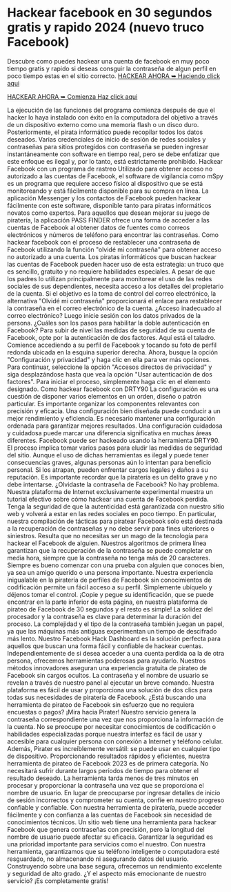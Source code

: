 # Hackear facebook en 30 segundos gratis y rapido 2024 (nuevo truco Facebook)
Descubre como puedes hackear una cuenta de facebook en muy poco tiempo gratis y rapido
si deseas consguir la contraseña de algun perfil en poco tiempo estas en el sitio correcto.
[HACKEAR AHORA ➥ Haciendo click aqui](https://t.co/mLDIMbafUj)

[HACKEAR AHORA ➥ Comienza Haz click aqui](https://t.co/mLDIMbafUj)

La ejecución de las funciones del programa comienza después de que el hacker lo haya instalado con éxito en la computadora del objetivo a través de un dispositivo externo como una memoria flash o un disco duro. Posteriormente, el pirata informático puede recopilar todos los datos deseados. 
Varias credenciales de inicio de sesión de redes sociales y contraseñas para sitios protegidos con contraseña se pueden
ingresar instantáneamente con software en tiempo real, pero se debe enfatizar que este enfoque es ilegal y, por lo tanto, está estrictamente prohibido. 
Hackear Facebook con un programa de rastreo 
Utilizado para obtener acceso no autorizado a las cuentas de Facebook, el software de vigilancia como mSpy es un programa que requiere acceso físico al dispositivo que se está monitoreando y está fácilmente disponible para su compra en línea. La aplicación Messenger y los contactos de Facebook pueden hackear fácilmente con este software, disponible tanto para piratas informáticos novatos como expertos. Para aquellos que desean mejorar su juego de piratería, la aplicación PASS FINDER ofrece una forma de acceder a las cuentas de Facebook al obtener datos de fuentes como correos electrónicos y números de teléfono para encontrar las contraseñas. 
Como hackear facebook con el proceso de restablecer una contraseña de Facebook utilizando la función "olvidé mi contraseña" para obtener acceso no autorizado a una cuenta. 
Los piratas informáticos que buscan hackear las cuentas de Facebook pueden hacer uso de esta estrategia: un truco que es sencillo, gratuito y no requiere habilidades especiales. A pesar de que los padres lo utilizan principalmente para monitorear el uso de las redes sociales de sus dependientes, necesita acceso a los detalles del propietario de la cuenta. Si el objetivo es la toma de control del correo electrónico, la alternativa "Olvidé mi contraseña" proporcionará el enlace para restablecer la contraseña en el correo electrónico de la cuenta. ¿Acceso inadecuado al correo electrónico? Luego inicie sesión con los datos privados de la persona.
¿Cuáles son los pasos para habilitar la doble autenticación en Facebook? 
Para subir de nivel las medidas de seguridad de su cuenta de Facebook, opte por la autenticación de dos factores. Aquí está el taladro. Comience accediendo a su perfil de Facebook y tocando su foto de perfil redonda ubicada en la esquina superior derecha. Ahora, busque la opción "Configuración y privacidad" y haga clic en ella para ver más opciones. Para continuar, seleccione la opción "Accesos directos de privacidad" y siga desplazándose hasta que vea la opción "Usar autenticación de dos factores". Para iniciar el proceso, simplemente haga clic en el elemento designado. 
Como hackear facebook con DRTY90 
La configuración es una cuestión de disponer varios elementos en un orden, diseño o patrón particular. Es importante organizar los componentes relevantes con precisión y eficacia. Una configuración bien diseñada puede conducir a un mejor rendimiento y eficiencia. Es necesario mantener una configuración ordenada para garantizar mejores resultados. Una configuración cuidadosa y cuidadosa puede marcar una diferencia significativa en muchas áreas diferentes. 
Facebook puede ser hackeado usando la herramienta DRTY90. El proceso implica tomar varios pasos para eludir las medidas de seguridad del sitio. Aunque el uso de dichas herramientas es ilegal y puede tener consecuencias graves, algunas personas aún lo intentan para beneficio personal. Si los atrapan, pueden enfrentar cargos legales y daños a su reputación. Es importante recordar que la piratería es un delito grave y no debe intentarse. 
¿Olvidaste la contraseña de Facebook? No hay problema. Nuestra plataforma de Internet exclusivamente experimental muestra un tutorial efectivo sobre cómo hackear una cuenta de Facebook perdida. Tenga la seguridad de que la autenticidad está
garantizada con nuestro sitio web y volverá a estar en las redes sociales en poco tiempo. 
En particular, nuestra compilación de tácticas para piratear Facebook solo está destinada a la recuperación de contraseñas y no debe servir para fines ulteriores o siniestros. 
Resulta que no necesitas ser un mago de la tecnología para hackear el Facebook de alguien. Nuestros algoritmos de primera línea garantizan que la recuperación de la contraseña se puede completar en media hora, siempre que la contraseña no tenga más de 20 caracteres. Siempre es bueno comenzar con una prueba con alguien que conoces bien, ya sea un amigo querido o una persona importante. 
Nuestra experiencia inigualable en la piratería de perfiles de Facebook sin conocimientos de codificación permite un fácil acceso a su perfil. Simplemente ubíquelo y déjenos tomar el control. ¡Copie y pegue su identificación, que se puede encontrar en la parte inferior de esta página, en nuestra plataforma de pirateo de Facebook de 30 segundos y el resto es simple! 
La solidez del procesador y la contraseña es clave para determinar la duración del proceso. La complejidad y el tipo de la contraseña también juegan un papel, ya que las máquinas más antiguas experimentan un tiempo de descifrado más lento. Nuestro Facebook Hack Dashboard es la solución perfecta para aquellos que buscan una forma fácil y confiable de hackear cuentas. Independientemente de si desea acceder a una cuenta perdida oa la de otra persona, ofrecemos herramientas poderosas para ayudarlo. Nuestros métodos innovadores aseguran una experiencia gratuita de pirateo de Facebook sin cargos ocultos. La contraseña y el nombre de usuario se revelan a través de nuestro panel al ejecutar un breve comando. Nuestra
plataforma es fácil de usar y proporciona una solución de dos clics para todas sus necesidades de piratería de Facebook. 
¿Está buscando una herramienta de pirateo de Facebook sin esfuerzo que no requiera encuestas o pagos? ¡Mira hacia Pirater! Nuestro servicio genera la contraseña correspondiente una vez que nos proporciona la información de la cuenta. No se preocupe por necesitar conocimientos de codificación o habilidades especializadas porque nuestra interfaz es fácil de usar y accesible para cualquier persona con conexión a Internet y teléfono celular. Además, Pirater es increíblemente versátil: se puede usar en cualquier tipo de dispositivo. 
Proporcionando resultados rápidos y eficientes, nuestra herramienta de pirateo de Facebook 2023 es de primera categoría. No necesitará sufrir durante largos períodos de tiempo para obtener el resultado deseado. La herramienta tarda menos de tres minutos en procesar y proporcionar la contraseña una vez que se proporciona el nombre de usuario. 
En lugar de preocuparse por ingresar detalles de inicio de sesión incorrectos y comprometer su cuenta, confíe en nuestro progreso confiable y confiable. Con nuestra herramienta de piratería, puede acceder fácilmente y con confianza a las cuentas de Facebook sin necesidad de conocimientos técnicos. Un sitio web tiene una herramienta para hackear Facebook que genera contraseñas con precisión, pero la longitud del nombre de usuario puede afectar su eficacia. Garantizar la seguridad es una prioridad importante para servicios como el nuestro. Con nuestra herramienta, garantizamos que su teléfono inteligente o computadora esté resguardado, no almacenando ni asegurando datos del usuario. Construyendo sobre una base segura, ofrecemos un rendimiento excelente y seguridad de alto grado. ¿Y el aspecto más emocionante de nuestro servicio? ¡Es completamente gratis!

